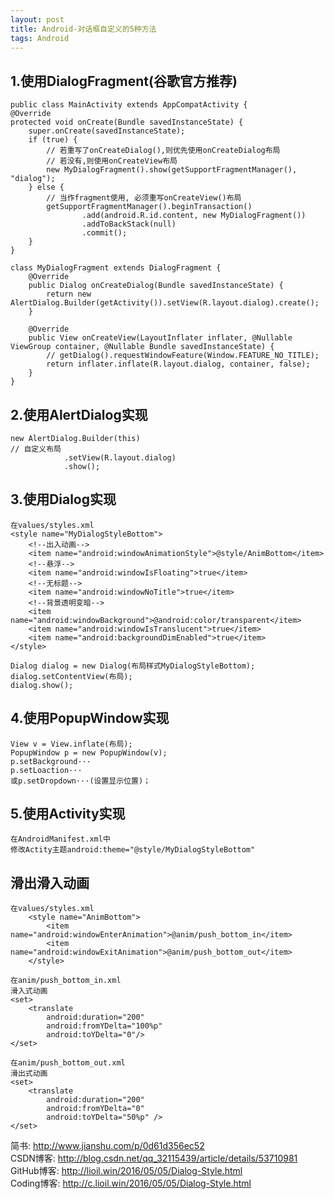 ```yaml
---
layout: post
title: Android-对话框自定义的5种方法
tags: Android
---
```


## 1.使用DialogFragment(谷歌官方推荐)
	public class MainActivity extends AppCompatActivity {
    @Override
    protected void onCreate(Bundle savedInstanceState) {
        super.onCreate(savedInstanceState);
        if (true) {
            // 若重写了onCreateDialog(),则优先使用onCreateDialog布局
            // 若没有,则使用onCreateView布局
            new MyDialogFragment().show(getSupportFragmentManager(), "dialog");
        } else {
            // 当作fragment使用, 必须重写onCreateView()布局
            getSupportFragmentManager().beginTransaction()
                    .add(android.R.id.content, new MyDialogFragment())
                    .addToBackStack(null)
                    .commit();
        }
	}

	class MyDialogFragment extends DialogFragment {
		@Override
		public Dialog onCreateDialog(Bundle savedInstanceState) {
			return new AlertDialog.Builder(getActivity()).setView(R.layout.dialog).create();
		}

		@Override
		public View onCreateView(LayoutInflater inflater, @Nullable ViewGroup container, @Nullable Bundle savedInstanceState) {
			// getDialog().requestWindowFeature(Window.FEATURE_NO_TITLE);
			return inflater.inflate(R.layout.dialog, container, false);
		}
	}


## 2.使用AlertDialog实现
	new AlertDialog.Builder(this)
	// 自定义布局
                .setView(R.layout.dialog)
                .show();	
				
## 3.使用Dialog实现
	在values/styles.xml
	<style name="MyDialogStyleBottom">
		<!--出入动画-->
        <item name="android:windowAnimationStyle">@style/AnimBottom</item> 
		<!--悬浮-->
		<item name="android:windowIsFloating">true</item>
		<!--无标题-->
		<item name="android:windowNoTitle">true</item>
		<!--背景透明变暗-->
		<item name="android:windowBackground">@android:color/transparent</item>     
		<item name="android:windowIsTranslucent">true</item>
		<item name="android:backgroundDimEnabled">true</item>        
	</style>
	
	Dialog dialog = new Dialog(布局样式MyDialogStyleBottom);
	dialog.setContentView(布局);		
	dialog.show();
		
## 4.使用PopupWindow实现
	View v = View.inflate(布局);
	PopupWindow p = new PopupWindow(v);
	p.setBackground···	
	p.setLoaction···
	或p.setDropdown···(设置显示位置)；
				
## 5.使用Activity实现
	在AndroidManifest.xml中
	修改Actity主题android:theme="@style/MyDialogStyleBottom"
		
## 滑出滑入动画
	在values/styles.xml
		<style name="AnimBottom">
			<item name="android:windowEnterAnimation">@anim/push_bottom_in</item>
			<item name="android:windowExitAnimation">@anim/push_bottom_out</item>
		</style>

	在anim/push_bottom_in.xml
	滑入式动画
	<set>  
		<translate  
			android:duration="200"  
			android:fromYDelta="100%p"  
			android:toYDelta="0"/>        
	</set>  

	在anim/push_bottom_out.xml
	滑出式动画
	<set> 
		<translate  
			android:duration="200"  
			android:fromYDelta="0"  
			android:toYDelta="50%p" />  
	</set>

简书: http://www.jianshu.com/p/0d61d356ec52   
CSDN博客: http://blog.csdn.net/qq_32115439/article/details/53710981   
GitHub博客: http://lioil.win/2016/05/05/Dialog-Style.html   
Coding博客: http://c.lioil.win/2016/05/05/Dialog-Style.html